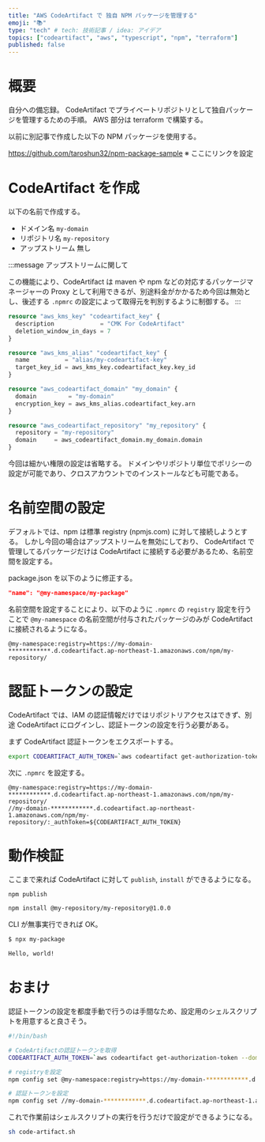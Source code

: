```yaml
---
title: "AWS CodeArtifact で 独自 NPM パッケージを管理する"
emoji: "📚"
type: "tech" # tech: 技術記事 / idea: アイデア
topics: ["codeartifact", "aws", "typescript", "npm", "terraform"]
published: false
---
```


# 概要

自分への備忘録。
CodeArtifact でプライベートリポジトリとして独自パッケージを管理するための手順。
AWS 部分は terraform で構築する。

以前に別記事で作成した以下の NPM パッケージを使用する。

https://github.com/taroshun32/npm-package-sample
※ ここにリンクを設定

# CodeArtifact を作成

以下の名前で作成する。

- ドメイン名 `my-domain`
- リポジトリ名 `my-repository`
- アップストリーム 無し

:::message
アップストリームに関して

この機能により、CodeArtifact は maven や npm などの対応するパッケージマネージャーの Proxy として利用できるが、別途料金がかかるため今回は無効とし、後述する `.npmrc` の設定によって取得元を判別するように制御する。
:::

```tf:code-artifact.tf
resource "aws_kms_key" "codeartifact_key" {
  description             = "CMK For CodeArtifact"
  deletion_window_in_days = 7
}

resource "aws_kms_alias" "codeartifact_key" {
  name          = "alias/my-codeartifact-key"
  target_key_id = aws_kms_key.codeartifact_key.key_id
}

resource "aws_codeartifact_domain" "my_domain" {
  domain         = "my-domain"
  encryption_key = aws_kms_alias.codeartifact_key.arn
}

resource "aws_codeartifact_repository" "my_repository" {
  repository = "my-repository"
  domain     = aws_codeartifact_domain.my_domain.domain
}
```

今回は細かい権限の設定は省略する。
ドメインやリポジトリ単位でポリシーの設定が可能であり、クロスアカウントでのインストールなども可能である。

# 名前空間の設定

デフォルトでは、npm は標準 registry (npmjs.com) に対して接続しようとする。
しかし今回の場合はアップストリームを無効にしており、 CodeArtifact で管理してるパッケージだけは CodeArtifact に接続する必要があるため、名前空間を設定する。

package.json を以下のように修正する。

```json:package.json
"name": "@my-namespace/my-package"
```

名前空間を設定することにより、以下のように `.npmrc` の `registry` 設定を行うことで `@my-namespace` の名前空間が付与されたパッケージのみが CodeArtifact に接続されるようになる。

```:.npmrc
@my-namespace:registry=https://my-domain-************.d.codeartifact.ap-northeast-1.amazonaws.com/npm/my-repository/
```

# 認証トークンの設定

CodeArtifact では、IAM の認証情報だけではリポジトリアクセスはできず、別途 CodeArtifact にログインし、認証トークンの設定を行う必要がある。

まず CodeArtifact 認証トークンをエクスポートする。

```sh
export CODEARTIFACT_AUTH_TOKEN=`aws codeartifact get-authorization-token --domain my-domain --domain-owner ************ --region ap-northeast-1 --query authorizationToken --output text`
```

次に `.npmrc` を設定する。

```:.npmrc
@my-namespace:registry=https://my-domain-************.d.codeartifact.ap-northeast-1.amazonaws.com/npm/my-repository/
//my-domain-************.d.codeartifact.ap-northeast-1.amazonaws.com/npm/my-repository/:_authToken=${CODEARTIFACT_AUTH_TOKEN}
```

# 動作検証

ここまで来れば CodeArtifact に対して `publish`, `install` ができるようになる。

```sh
npm publish
```

```sh
npm install @my-repository/my-repository@1.0.0
```

CLI が無事実行できれば OK。

```sh
$ npx my-package

Hello, world!
```

# おまけ

認証トークンの設定を都度手動で行うのは手間なため、設定用のシェルスクリプトを用意すると良さそう。

```sh:code-artifact-setup.sh
#!/bin/bash

# CodeArtifactの認証トークンを取得
CODEARTIFACT_AUTH_TOKEN=`aws codeartifact get-authorization-token --domain my-domain --domain-owner ************ --region ap-northeast-1 --query authorizationToken --output text`

# registryを設定
npm config set @my-namespace:registry=https://my-domain-************.d.codeartifact.ap-northeast-1.amazonaws.com/npm/my-repository/

# 認証トークンを設定
npm config set //my-domain-************.d.codeartifact.ap-northeast-1.amazonaws.com/npm/my-repository/:_authToken=${CODEARTIFACT_AUTH_TOKEN}

```

これで作業前はシェルスクリプトの実行を行うだけで設定ができるようになる。

```sh
sh code-artifact.sh
```
